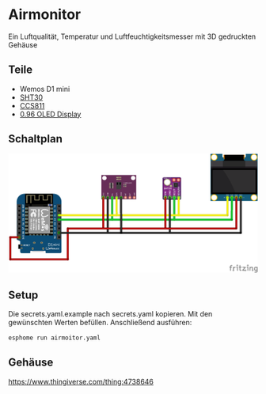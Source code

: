 # Airmonitor
Ein Luftqualität, Temperatur und Luftfeuchtigkeitsmesser mit 3D gedruckten Gehäuse
## Teile
 * Wemos D1 mini
 * [SHT30](../../sensors/sht30)
 * [CCS811](../../sensors/ccs811)
 * [0.96 OLED Display](../../displays/ssd1306)

## Schaltplan
![Airmonitor](fritzing/airmonitor_Steckplatine.png)
## Setup
Die secrets.yaml.example nach secrets.yaml kopieren. Mit den gewünschten Werten befüllen. Anschließend ausführen:
```bash
esphome run airmoitor.yaml
```

## Gehäuse
https://www.thingiverse.com/thing:4738646